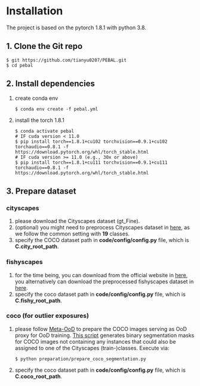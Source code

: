 # Installation

The project is based on the pytorch 1.8.1 with python 3.8.

## 1. Clone the Git  repo

``` shell
$ git https://github.com/tianyu0207/PEBAL.git
$ cd pebal
```

## 2. Install dependencies

1) create conda env
    ```shell
    $ conda env create -f pebal.yml
    ```
2) install the torch 1.8.1
    ```shell
    $ conda activate pebal
    # IF cuda version < 11.0
    $ pip install torch==1.8.1+cu102 torchvision==0.9.1+cu102 torchaudio==0.8.1 -f https://download.pytorch.org/whl/torch_stable.html
    # IF cuda version >= 11.0 (e.g., 30x or above)
    $ pip install torch==1.8.1+cu111 torchvision==0.9.1+cu111 torchaudio==0.8.1 -f https://download.pytorch.org/whl/torch_stable.html
    ```

## 3. Prepare dataset

### cityscapes

1) please download the Cityscapes dataset (gt_Fine).
2) (optional) you might need to preprocess Cityscapes dataset
   in [here](https://github.com/mcordts/cityscapesScripts/tree/master/cityscapesscripts/preparation), as we follow the
   common setting with **19** classes.
3) specify the COCO dataset path in **code/config/config.py** file, which is **C.city_root_path**.

### fishyscapes

1) for the time being, you can download from the official website in [here](https://fishyscapes.com/dataset), you
   alternatively can download the preprocessed fishyscapes dataset
   in [here](http://robotics.ethz.ch/~asl-datasets/Dissimilarity/data_processed.tar).
2) specify the coco dataset path in **code/config/config.py** file, which is **C.fishy_root_path**.


### coco (for outlier exposures)

1) please follow [Meta-OoD](https://github.com/robin-chan/meta-ood/tree/master/preparation) to prepare the COCO images
   serving as OoD proxy for OoD
   training. [This script](https://github.com/robin-chan/meta-ood/blob/master/preparation/prepare_coco_segmentation.py)
   generates binary segmentation masks for COCO images not containing any instances that could also be assigned to one
   of the Cityscapes (train-)classes. Execute via:
   ```shell 
   $ python preparation/prepare_coco_segmentation.py
   ```
2) specify the coco dataset path in **code/config/config.py** file, which is **C.coco_root_path**.
